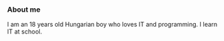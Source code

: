 ### About me
I am an 18 years old Hungarian boy who loves IT and programming.
I learn IT at school.
